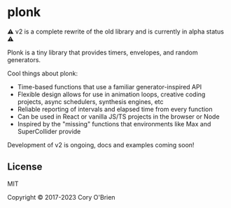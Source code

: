 # plonk

:warning: v2 is a complete rewrite of the old library and is currently in alpha status :warning:

Plonk is a tiny library that provides timers, envelopes, and random generators. 

Cool things about plonk:

* Time-based functions that use a familiar generator-inspired API
* Flexible design allows for use in animation loops, creative coding projects, async schedulers, synthesis engines, etc
* Reliable reporting of intervals and elapsed time from every function
* Can be used in React or vanilla JS/TS projects in the browser or Node
* Inspired by the "missing" functions that environments like Max and SuperCollider provide

Development of v2 is ongoing, docs and examples coming soon!

## License

MIT

Copyright © 2017-2023 Cory O'Brien
